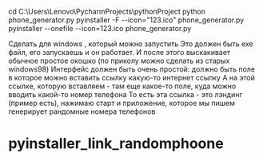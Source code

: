 cd C:\Users\Lenovo\PycharmProjects\pythonProject
python phone_generator.py
pyinstaller -F --icon="123.ico" phone_generator.py
pyinstaller --onefile --icon=123.ico phone_generator.py

Сделать для windows , который можно запустить 
Это должен быть exe файл, его запускаешь и он работает. 
И после этого выскакивает обычное простое окошко (по приколу можно сделать из старых windows98)
Интерфейс должен быть очень простой: должно быть поле в которое можно вставить ссылку какую-то интернет ссылку 
А на этой ссылке, которую вставляем - там еще какое-то поле, куда можно вводить какой-то номер телефона 
То есть эта ссылка - это лэндинг (пример есть), нажимаю старт и приложение, которое мы пишем генерирует рандомные номера телефонов


# pyinstaller_link_randomphoone
